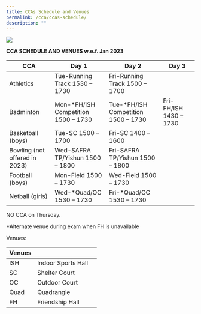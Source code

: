 ```yaml
---
title: CCAs Schedule and Venues
permalink: /cca/ccas-schedule/
description: ""
---
```

![](/images/MG_9935eee.jpg)


**CCA SCHEDULE AND VENUES w.e.f. Jan 2023**

| CCA | Day 1 | Day 2 | Day 3 |  
| -------- | -------- | -------- | -------- | 
| Athletics    | Tue-Running Track 1530 – 1730     | Fri-Running Track 1500 – 1700     |   
| Badminton    | Mon-\*FH/ISH Competition 1500 – 1730     | Tue-\*FH/ISH Competition 1500 – 1730     | Fri-FH/ISH 1430 – 1730    |
| Basketball (boys)     | Tue-SC 1500 – 1700     | Fri-SC 1400 – 1600     |      |
| Bowling (not offered in 2023)     | Wed-SAFRA TP/Yishun 1500 – 1800     | Fri-SAFRA TP/Yishun 1500 – 1800     |      |
| Football (boys)     | Mon-Field 1500 – 1730     | Wed-Field 1500 – 1730     |      |
| Netball (girls)     | Wed-\*Quad/OC 1530 – 1730     | Fri-\*Quad/OC 1530 – 1730     |      |

NO CCA on Thursday.

\*Alternate venue during exam when FH is unavailable


Venues:

| Venues |  |  |
| -------- | -------- | -------- |
| ISH     | Indoor Sports Hall     |      |
| SC     | Shelter Court     |     |
| OC     | Outdoor Court     |     |
| Quad    | Quadrangle     |     |
| FH    | Friendship Hall     |     |


